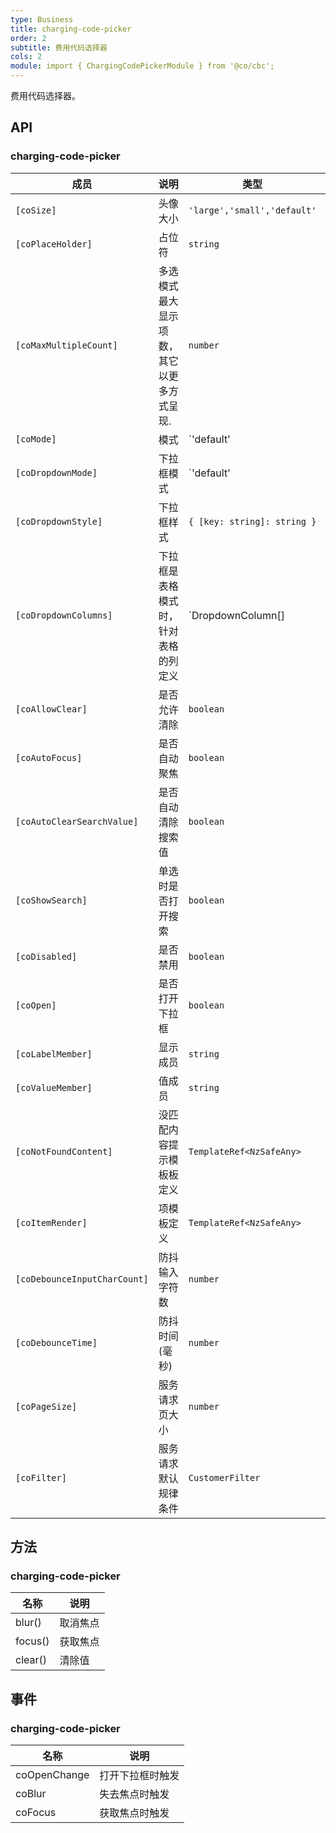 ```yaml
---
type: Business
title: charging-code-picker
order: 2
subtitle: 费用代码选择器
cols: 2
module: import { ChargingCodePickerModule } from '@co/cbc';
---
```


费用代码选择器。

## API

### charging-code-picker 

| 成员 | 说明 | 类型 | 默认值 |
|----|----|----|-----|
| `[coSize]` | 头像大小 | `'large','small','default'` | `'default'` |
| `[coPlaceHolder]` | 占位符 | `string` | - |
| `[coMaxMultipleCount]` | 多选模式最大显示项数，其它以更多方式呈现. | `number` | `2` |
| `[coMode]` | 模式 | `'default' | 'multiple' | 'tags'` | `'default'` |
| `[coDropdownMode]` | 下拉框模式 | `'default' | 'table' | 'custom'` | `'default'` |
| `[coDropdownStyle]` | 下拉框样式 | `{ [key: string]: string }` | - |
| `[coDropdownColumns]` | 下拉框是表格模式时，针对表格的列定义 | `DropdownColumn[] | null` | - |
| `[coAllowClear]` | 是否允许清除 | `boolean` | `true`|
| `[coAutoFocus]` | 是否自动聚焦 | `boolean` | `false` |
| `[coAutoClearSearchValue]` | 是否自动清除搜索值 | `boolean` | `true` |
| `[coShowSearch]` | 单选时是否打开搜索 | `boolean` | `true` |
| `[coDisabled]` | 是否禁用 | `boolean` | `false` |
| `[coOpen]` | 是否打开下拉框 | `boolean` | `false` |
| `[coLabelMember]` | 显示成员 | `string` | `name` |
| `[coValueMember]` | 值成员 | `string` | `id` |
| `[coNotFoundContent]` | 没匹配内容提示模板板定义 | `TemplateRef<NzSafeAny> ` | - |
| `[coItemRender]` | 项模板定义 | `TemplateRef<NzSafeAny> ` | - |
| `[coDebounceInputCharCount]` | 防抖输入字符数 | `number` | `3` |
| `[coDebounceTime]` | 防抖时间(毫秒) | `number` | `500` |
| `[coPageSize]` | 服务请求页大小 | `number` | `20` |
| `[coFilter]` | 服务请求默认规律条件 | `CustomerFilter` | - |


## 方法

### charging-code-picker

| 名称 | 说明 |
| --- | --- |
| blur() | 取消焦点 |
| focus() | 获取焦点 |
| clear() | 清除值 |


## 事件

### charging-code-picker

| 名称 | 说明 |
| --- | --- |
| coOpenChange | 打开下拉框时触发 |
| coBlur | 失去焦点时触发 |
| coFocus | 获取焦点时触发 |